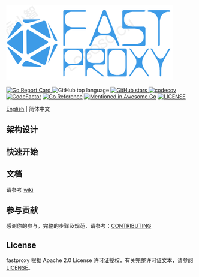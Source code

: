 ![fast_proxy_ico.png](https://github.com/kingson4wu/fast_proxy/blob/main/resource/img/logo.png)

[![Go Report Card](https://goreportcard.com/badge/github.com/kingson4wu/fast_proxy)&nbsp;](https://goreportcard.com/report/github.com/kingson4wu/fast_proxy)![GitHub top language](https://img.shields.io/github/languages/top/kingson4wu/fast_proxy)&nbsp;[![GitHub stars](https://img.shields.io/github/stars/kingson4wu/fast_proxy)&nbsp;](https://github.com/kingson4wu/fast_proxy/stargazers)[![codecov](https://codecov.io/gh/kingson4wu/fast_proxy/branch/main/graph/badge.svg)](https://codecov.io/gh/kingson4wu/fast_proxy) [![CodeFactor](https://www.codefactor.io/repository/github/kingson4wu/fast_proxy/badge)](https://www.codefactor.io/repository/github/kingson4wu/fast_proxy) [![Go Reference](https://pkg.go.dev/badge/github.com/kingson4wu/fast_proxy.svg)](https://pkg.go.dev/github.com/kingson4wu/fast_proxy) [![Mentioned in Awesome Go](https://awesome.re/mentioned-badge.svg)](https://github.com/avelino/awesome-go#database) [![LICENSE](https://img.shields.io/github/license/kingson4wu/fast_proxy.svg?style=flat-square)](https://github.com/kingson4wu/fast_proxy/blob/main/LICENSE)

[English](https://github.com/kingson4wu/fast_proxy#fast_proxy) | 简体中文



## 架构设计


## 快速开始


## 文档

请参考 [wiki](https://github.com/kingson4wu/fast_proxy/wiki)

## 参与贡献

感谢你的参与，完整的步骤及规范，请参考：[CONTRIBUTING](https://github.com/kingson4wu/fast_proxy/blob/main/CONTRIBUTING.md)

## License

fastproxy 根据 Apache 2.0 License 许可证授权，有关完整许可证文本，请参阅 [LICENSE](https://github.com/kingson4wu/fast_proxy/blob/main/LICENSE)。

